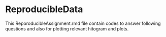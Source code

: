 # ReproducibleData
This ReporoducibleAssignment.rmd file contain codes to answer following questions and also for plotting relevant hitogram and plots.

